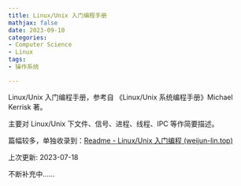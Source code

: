 ```yaml
---
title: Linux/Unix 入门编程手册
mathjax: false
date: 2023-09-10
categories: 
- Computer Science
- Linux
tags:
- 操作系统

---
```


Linux/Unix 入门编程手册，参考自 《Linux/Unix 系统编程手册》Michael Kerrisk 著。

主要对 Linux/Unix 下文件、信号、进程、线程、IPC 等作简要描述。

篇幅较多，单独收录到：[Readme - Linux/Unix 入门编程 (weijun-lin.top)](https://linuxprogramming.weijun-lin.top/)

上次更新: 2023-07-18

不断补充中……